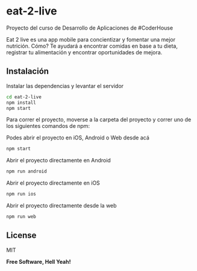 # eat-2-live

Proyecto del curso de Desarrollo de Aplicaciones de #CoderHouse

Eat 2 live es una app mobile para concientizar y fomentar una mejor nutrición.
Cómo? Te ayudará a encontrar comidas en base a tu dieta, registrar tu alimentación y encontrar oportunidades de mejora.

## Instalación

Instalar las dependencias y levantar el servidor

```sh
cd eat-2-live
npm install
npm start
```

Para correr el proyecto, moverse a la carpeta del proyecto y correr uno de los siguientes comandos de npm:

Podes abrir el proyecto en iOS, Android o Web desde acá
```sh
npm start 
```
Abrir el proyecto directamente en Android
```sh
npm run android 
```
Abrir el proyecto directamente en iOS
```sh
npm run ios 
```
Abrir el proyecto directamente desde la web
```sh
npm run web 
```


## License

MIT

**Free Software, Hell Yeah!**